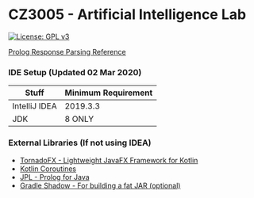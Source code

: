 # CZ3005 - Artificial Intelligence Lab

[![License: GPL v3](https://img.shields.io/badge/License-GPLv3-blue.svg)](https://github.com/101011101001010/CZ3005/blob/master/LICENSE)

[Prolog Response Parsing Reference](https://github.com/101011101001010/CZ3005/blob/master/CZ3005_Lab3/src/main/kotlin/wjayteo/cz3005/lab3/tools/Prolog.kt)

### IDE Setup (Updated 02 Mar 2020)
| Stuff          | Minimum Requirement |	
| -------------- | ------------------- |     
| IntelliJ IDEA  | 2019.3.3            |  
| JDK            | 8 ONLY              |

### External Libraries (If not using IDEA)
* [TornadoFX - Lightweight JavaFX Framework for Kotlin](https://github.com/edvin/tornadofx)
* [Kotlin Coroutines](https://github.com/Kotlin/kotlinx.coroutines)
* [JPL - Prolog for Java](https://jpl7.org/index)
* [Gradle Shadow - For building a fat JAR (optional)](https://github.com/johnrengelman/shadow)





